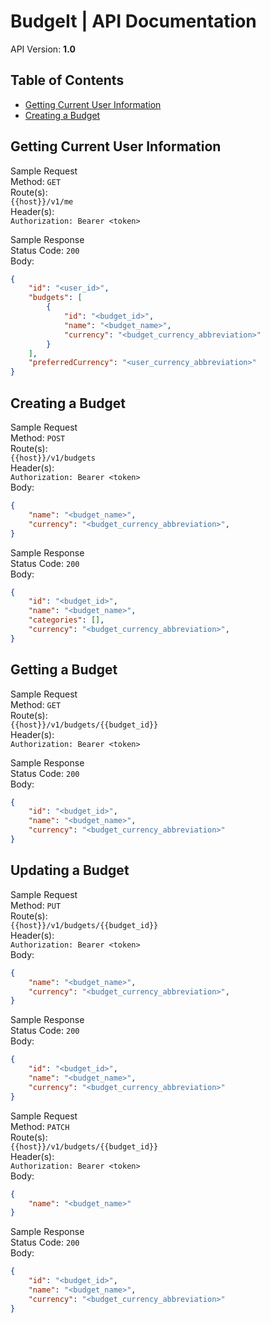 # BudgeIt | API Documentation

API Version: **1.0**

## Table of Contents

- [Getting Current User Information](#getting-current-user-information)
- [Creating a Budget](#creating-a-budget)

## Getting Current User Information

Sample Request  
Method: `GET`  
Route(s):  
`{{host}}/v1/me`  
Header(s):  
`Authorization: Bearer <token>`  
 
Sample Response  
Status Code: `200`  
Body:
```json
{
    "id": "<user_id>",
    "budgets": [
        {
            "id": "<budget_id>",
            "name": "<budget_name>",
            "currency": "<budget_currency_abbreviation>"
        }
    ],
    "preferredCurrency": "<user_currency_abbreviation>"
}
```

## Creating a Budget

Sample Request  
Method: `POST`  
Route(s):  
`{{host}}/v1/budgets`  
Header(s):  
`Authorization: Bearer <token>`  
Body:
```json
{
    "name": "<budget_name>",
    "currency": "<budget_currency_abbreviation>",
}
```
  
Sample Response  
Status Code: `200`  
Body:
```json
{
    "id": "<budget_id>",
    "name": "<budget_name>",
    "categories": [],
    "currency": "<budget_currency_abbreviation>",
}
```

## Getting a Budget

Sample Request  
Method: `GET`  
Route(s):  
`{{host}}/v1/budgets/{{budget_id}}`  
Header(s):  
`Authorization: Bearer <token>`  
  
Sample Response  
Status Code: `200`  
Body:
```json
{
    "id": "<budget_id>",
    "name": "<budget_name>",
    "currency": "<budget_currency_abbreviation>"
}
```

## Updating a Budget

Sample Request  
Method: `PUT`  
Route(s):  
`{{host}}/v1/budgets/{{budget_id}}`  
Header(s):  
`Authorization: Bearer <token>`  
Body:
```json
{
    "name": "<budget_name>",
    "currency": "<budget_currency_abbreviation>",
}
```
  
Sample Response  
Status Code: `200`  
Body:
```json
{
    "id": "<budget_id>",
    "name": "<budget_name>",
    "currency": "<budget_currency_abbreviation>"
}
```
  
Sample Request  
Method: `PATCH`  
Route(s):  
`{{host}}/v1/budgets/{{budget_id}}`  
Header(s):  
`Authorization: Bearer <token>`  
Body:
```json
{
    "name": "<budget_name>"
}
```
  
Sample Response  
Status Code: `200`  
Body:
```json
{
    "id": "<budget_id>",
    "name": "<budget_name>",
    "currency": "<budget_currency_abbreviation>"
}
```